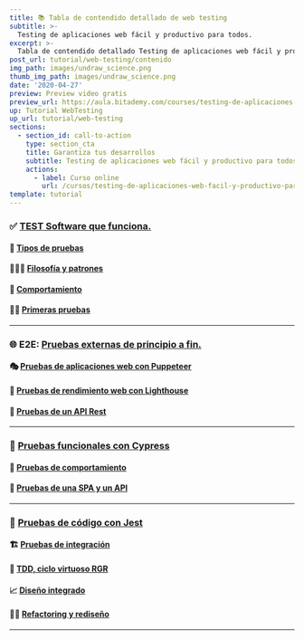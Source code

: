 ```yaml
---
title: 📚 Tabla de contendido detallado de web testing
subtitle: >-
  Testing de aplicaciones web fácil y productivo para todos.
excerpt: >-
  Tabla de contendido detallado Testing de aplicaciones web fácil y productivo para todos
post_url: tutorial/web-testing/contenido
img_path: images/undraw_science.png
thumb_img_path: images/undraw_science.png
date: '2020-04-27'
preview: Preview video gratis
preview_url: https://aula.bitademy.com/courses/testing-de-aplicaciones-web-facil-y-productivo-para-todos/lectures/18124744
up: Tutorial WebTesting
up_url: tutorial/web-testing
sections:
  - section_id: call-to-action
    type: section_cta
    title: Garantiza tus desarrollos
    subtitle: Testing de aplicaciones web fácil y productivo para todos.
    actions:
      - label: Curso online
        url: /cursos/testing-de-aplicaciones-web-facil-y-productivo-para-todos/
template: tutorial
---
```


### ✅ [TEST Software que funciona.](https://www.bitademy.com/tutorial/web-testing/software-que-funciona)

#### 🔀 [Tipos de pruebas](https://www.bitademy.com/tutorial/web-testing/tipos-de-pruebas)

#### 👨🏼‍🏫 [Filosofía y patrones](https://www.bitademy.com/tutorial/web-testing/filosofia-y-patrones)

#### 👔 [Comportamiento](https://www.bitademy.com/tutorial/web-testing/comportamiento)

#### 👨‍💻 [Primeras pruebas](https://www.bitademy.com/tutorial/web-testing/primeras-pruebas)

---

### 🌐 E2E: [Pruebas externas de principio a fin.](https://www.bitademy.com/tutorial/web-testing/e2e)

#### 🎭 [Pruebas de aplicaciones web con **Puppeteer**](https://www.bitademy.com/tutorial/web-testing/e2e/pruebas-de-aplicaciones-web-con-puppeteer)

#### 🚢 [Pruebas de rendimiento web con **Lighthouse**](https://www.bitademy.com/tutorial/web-testing/e2e/pruebas-de-rendimiento-web-con-lighthouse)

#### 🔭 [Pruebas de un API Rest](https://www.bitademy.com/tutorial/web-testing/e2e/pruebas-de-un-api-rest)

---

### 🌲 [Pruebas funcionales con **Cypress**](https://www.bitademy.com/tutorial/web-testing/functional)

#### 🎪 [Pruebas de comportamiento](https://www.bitademy.com/tutorial/web-testing/functional/pruebas-de-comportamiento)

#### 📱 [Pruebas de una SPA y un API](https://www.bitademy.com/tutorial/web-testing/functional/pruebas-de-spa-y-api)

---

### 🔬 [Pruebas de código con **Jest**](https://www.bitademy.com/tutorial/web-testing/code)

#### 🏗 [Pruebas de integración](https://www.bitademy.com/tutorial/web-testing/code/pruebas-de-integracion)

#### 🧬 [TDD, ciclo virtuoso RGR](https://www.bitademy.com/tutorial/web-testing/code/tdd-ciclo-virtuoso-rgr)

#### 📈 [Diseño integrado](https://www.bitademy.com/tutorial/web-testing/code/diseno-integrado)

#### 🕵️‍♀️ [Refactoring y rediseño](https://www.bitademy.com/tutorial/web-testing/code/refactoring-y-rediseno)


---


